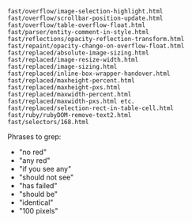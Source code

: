 ```
fast/overflow/image-selection-highlight.html
fast/overflow/scrollbar-position-update.html
fast/overflow/table-overflow-float.html
fast/parser/entity-comment-in-style.html
fast/reflections/opacity-reflection-transform.html
fast/repaint/opacity-change-on-overflow-float.html
fast/replaced/absolute-image-sizing.html
fast/replaced/image-resize-width.html
fast/replaced/image-sizing.html
fast/replaced/inline-box-wrapper-handover.html
fast/replaced/maxheight-percent.html
fast/replaced/maxheight-pxs.html
fast/replaced/maxwidth-percent.html
fast/replaced/maxwidth-pxs.html etc.
fast/replaced/selection-rect-in-table-cell.html
fast/ruby/rubyDOM-remove-text2.html
fast/selectors/168.html
```

Phrases to grep:

* "no red"
* "any red"
* "if you see any"
* "should not see"
* "has failed"
* "should be"
* "identical"
* "100 pixels"